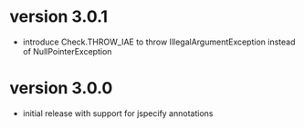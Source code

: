 version 3.0.1
=============

- introduce Check.THROW_IAE to throw IllegalArgumentException instead of NullPointerException

version 3.0.0
=============

- initial release with support for jspecify annotations

